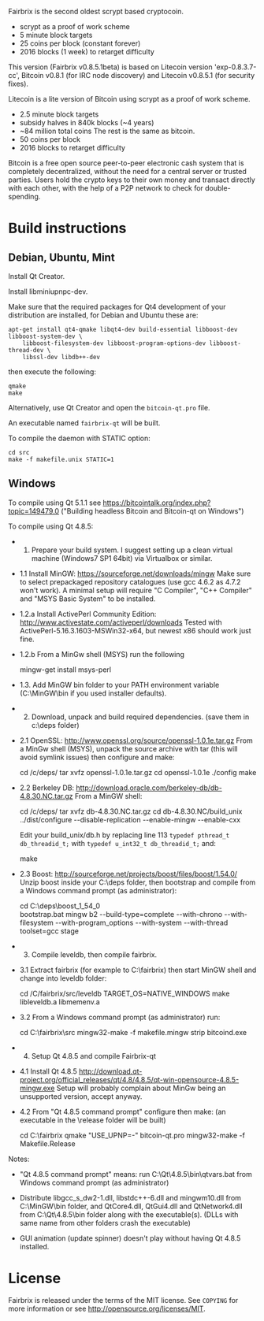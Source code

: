 Fairbrix is the second oldest scrypt based cryptocoin.
 - scrypt as a proof of work scheme
 - 5 minute block targets
 - 25 coins per block (constant forever)
 - 2016 blocks (1 week) to retarget difficulty

This version (Fairbrix v0.8.5.1beta) is based on Litecoin version 'exp-0.8.3.7-cc',
Bitcoin v0.8.1 (for IRC node discovery) and Litecoin v0.8.5.1 (for security fixes).

Litecoin is a lite version of Bitcoin using scrypt as a proof of work scheme.
 - 2.5 minute block targets
 - subsidy halves in 840k blocks (~4 years)
 - ~84 million total coins
The rest is the same as bitcoin.
 - 50 coins per block
 - 2016 blocks to retarget difficulty

Bitcoin is a free open source peer-to-peer electronic cash system that is
completely decentralized, without the need for a central server or trusted
parties.  Users hold the crypto keys to their own money and transact directly
with each other, with the help of a P2P network to check for double-spending.


Build instructions 
===================

Debian, Ubuntu, Mint
--------------------

Install Qt Creator.

Install libminiupnpc-dev.

Make sure that the required packages for Qt4 development of your
distribution are installed, for Debian and Ubuntu these are:

    apt-get install qt4-qmake libqt4-dev build-essential libboost-dev libboost-system-dev \
        libboost-filesystem-dev libboost-program-options-dev libboost-thread-dev \
        libssl-dev libdb++-dev

then execute the following:

    qmake
    make

Alternatively, use Qt Creator and open the `bitcoin-qt.pro` file.

An executable named `fairbrix-qt` will be built.

To compile the daemon with STATIC option:

    cd src
    make -f makefile.unix STATIC=1


Windows
--------

To compile using Qt 5.1.1 see https://bitcointalk.org/index.php?topic=149479.0
("Building headless Bitcoin and Bitcoin-qt on Windows")

To compile using Qt 4.8.5:

 - 1. Prepare your build system. I suggest setting up a clean virtual machine (Windows7 SP1 64bit)
   via Virtualbox or similar.

 - 1.1 Install MinGW: https://sourceforge.net/downloads/mingw
   Make sure to select prepackaged repository catalogues (use gcc 4.6.2 as 4.7.2 won't work).
   A minimal setup will require "C Compiler", "C++ Compiler" and "MSYS Basic System" to be installed.

 - 1.2.a Install ActivePerl Community Edition: http://www.activestate.com/activeperl/downloads
   Tested with ActivePerl-5.16.3.1603-MSWin32-x64, but newest x86 should work just fine.

 - 1.2.b From a MinGw shell (MSYS) run the following

    mingw-get install msys-perl

 - 1.3. Add MinGW bin folder to your PATH environment variable (C:\MinGW\bin if you used installer defaults).

 - 2. Download, unpack and build required dependencies. (save them in c:\deps folder)

 - 2.1 OpenSSL: http://www.openssl.org/source/openssl-1.0.1e.tar.gz
   From a MinGw shell (MSYS), unpack the source archive with tar (this will avoid symlink issues) then configure and make:

    cd /c/deps/
    tar xvfz openssl-1.0.1e.tar.gz
    cd openssl-1.0.1e
    ./config
    make

 - 2.2 Berkeley DB: http://download.oracle.com/berkeley-db/db-4.8.30.NC.tar.gz
   From a MinGW shell:

    cd /c/deps/
    tar xvfz db-4.8.30.NC.tar.gz
    cd db-4.8.30.NC/build_unix
    ../dist/configure --disable-replication --enable-mingw --enable-cxx

   Edit your build_unix/db.h by replacing line 113 `typedef pthread_t db_threadid_t;`
   with `typedef u_int32_t db_threadid_t;` and:

    make

 - 2.3 Boost: http://sourceforge.net/projects/boost/files/boost/1.54.0/
   Unzip boost inside your C:\deps folder, then bootstrap and compile from a Windows command prompt (as administrator):

    cd C:\deps\boost_1_54_0\
    bootstrap.bat mingw
    b2 --build-type=complete --with-chrono --with-filesystem --with-program_options --with-system --with-thread toolset=gcc stage

 - 3. Compile leveldb, then compile fairbrix.

 - 3.1 Extract fairbrix (for example to C:\fairbrix) then start MinGW shell and change into leveldb folder:

    cd /C/fairbrix/src/leveldb
    TARGET_OS=NATIVE_WINDOWS make libleveldb.a libmemenv.a

 - 3.2 From a Windows command prompt (as administrator) run:

    cd C:\fairbrix\src
    mingw32-make -f makefile.mingw
    strip bitcoind.exe

 - 4. Setup Qt 4.8.5 and compile Fairbrix-qt

 - 4.1 Install Qt 4.8.5 http://download.qt-project.org/official_releases/qt/4.8/4.8.5/qt-win-opensource-4.8.5-mingw.exe
   Setup will probably complain about MinGw being an unsupported version, accept anyway.

 - 4.2 From "Qt 4.8.5 command prompt" configure then make:
   (an executable in the \release folder will be built)

    cd C:\fairbrix
    qmake "USE_UPNP=-" bitcoin-qt.pro
    mingw32-make -f Makefile.Release

Notes:

 - "Qt 4.8.5 command prompt" means: run C:\Qt\4.8.5\bin\qtvars.bat from Windows command prompt (as administrator)

 - Distribute libgcc_s_dw2-1.dll, libstdc++-6.dll and mingwm10.dll from C:\MinGW\bin folder,
   and QtCore4.dll, QtGui4.dll and QtNetwork4.dll from C:\Qt\4.8.5\bin folder along with the executable(s).
   (DLLs with same name from other folders crash the executable)

 - GUI animation (update spinner) doesn't play without having Qt 4.8.5 installed.


License
========

Fairbrix is released under the terms of the MIT license. See `COPYING` for more
information or see http://opensource.org/licenses/MIT.

